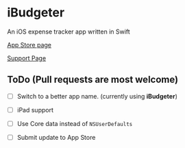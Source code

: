 # iBudgeter

An iOS expense tracker app written in Swift

[App Store page](https://itunes.apple.com/us/app/ibudgeter/id1048395728?ls=1&mt=8)

[Support Page](http://hkalexling.com/2015/10/11/ibudgeter-support-page/)

## ToDo (Pull requests are most welcome)

- [ ] Switch to a better app name. (currently using **iBudgeter**)
- [ ] iPad support
- [ ] Use Core data instead of `NSUserDefaults`
- [ ] Submit update to App Store


